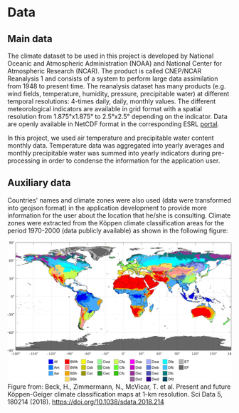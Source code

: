 # Data

## Main data
The climate dataset to be used in this project is developed by National Oceanic and Atmospheric Administration (NOAA) and National Center for Atmospheric Research (NCAR). The product is called CNEP/NCAR Reanalysis 1 and consists of a system to perform large data assimilation from 1948 to present time. The reanalysis dataset has many products (e.g. wind fields, temperature, humidity, pressure, precipitable water) at different temporal resolutions: 4-times daily, daily, monthly values. The different meteorological indicators are available in grid format with a spatial resolution from 1.875°x1.875° to 2.5°x2.5° depending on the indicator. Data are openly available in NetCDF format in the corresponding ESRL [portal](https://www.esrl.noaa.gov/psd/data/gridded/data.ncep.reanalysis.html).

In this project, we used air temperature and precipitable water content monthly data. Temperature data was aggregated into yearly averages and monthly precipitable water was summed into yearly indicators during pre-processing in order to condense the information for the application user.

## Auxiliary data
Countries' names and climate zones were also used (data were transformed into geojson format) in the application development to provide more information for the user about the location that he/she is consulting. Climate zones were extracted from the Köppen climate classification areas for the period 1970-2000 (data publicly available) as shown in the following figure:

![alt text](figures/koeppen.jpg)
Figure from: Beck, H., Zimmermann, N., McVicar, T. et al. Present and future Köppen-Geiger climate classification maps at 1-km resolution. Sci Data 5, 180214 (2018). https://doi.org/10.1038/sdata.2018.214

